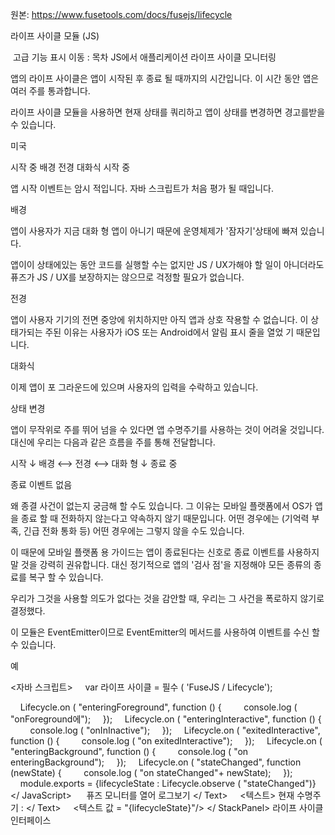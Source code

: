 원본: https://www.fusetools.com/docs/fusejs/lifecycle

라이프 사이클 모듈 (JS)

 고급 기능 표시
이동 :
목차
JS에서 애플리케이션 라이프 사이클 모니터링

앱의 라이프 사이클은 앱이 시작된 후 종료 될 때까지의 시간입니다. 이 시간 동안 앱은 여러 주를 통과합니다.

라이프 사이클 모듈을 사용하면 현재 상태를 쿼리하고 앱이 상태를 변경하면 경고를받을 수 있습니다.

미국

시작 중
배경
전경
대화식
시작 중

앱 시작 이벤트는 암시 적입니다. 자바 스크립트가 처음 평가 될 때입니다.

배경

앱이 사용자가 지금 대화 형 앱이 아니기 때문에 운영체제가 '잠자기'상태에 빠져 있습니다.

앱이이 상태에있는 동안 코드를 실행할 수는 없지만 JS / UX가해야 할 일이 아니더라도 퓨즈가 JS / UX를 보장하지는 않으므로 걱정할 필요가 없습니다.

전경

앱이 사용자 기기의 전면 중앙에 위치하지만 아직 앱과 상호 작용할 수 없습니다. 이 상태가되는 주된 이유는 사용자가 iOS 또는 Android에서 알림 표시 줄을 열었 기 때문입니다.

대화식

이제 앱이 포 그라운드에 있으며 사용자의 입력을 수락하고 있습니다.

상태 변경

앱이 무작위로 주를 뛰어 넘을 수 있다면 앱 수명주기를 사용하는 것이 어려울 것입니다. 대신에 우리는 다음과 같은 흐름을 주를 통해 전달합니다.

시작 ↓ 배경 ⟷ 전경 ⟷ 대화 형 ↓ 종료 중

종료 이벤트 없음

왜 종결 사건이 없는지 궁금해 할 수도 있습니다. 그 이유는 모바일 플랫폼에서 OS가 앱을 종료 할 때 전화하지 않는다고 약속하지 않기 때문입니다. 어떤 경우에는 (기억력 부족, 긴급 전화 통화 등) 어떤 경우에는 그렇지 않을 수도 있습니다.

이 때문에 모바일 플랫폼 용 가이드는 앱이 종료된다는 신호로 종료 이벤트를 사용하지 말 것을 강력히 권유합니다. 대신 정기적으로 앱의 '검사 점'을 지정해야 모든 종류의 종료를 복구 할 수 있습니다.

우리가 그것을 사용할 의도가 없다는 것을 감안할 때, 우리는 그 사건을 폭로하지 않기로 결정했다.

이 모듈은 EventEmitter이므로 EventEmitter의 메서드를 사용하여 이벤트를 수신 할 수 있습니다.

예

<자바 스크립트>
    var 라이프 사이클 = 필수 ( 'FuseJS / Lifecycle');

    Lifecycle.on ( "enteringForeground", function () {
        console.log ( "onForeground에");
    });
    Lifecycle.on ( "enteringInteractive", function () {
        console.log ( "onInInactive");
    });
    Lifecycle.on ( "exitedInteractive", function () {
        console.log ( "on exitedInteractive");
    });
    Lifecycle.on ( "enteringBackground", function () {
        console.log ( "on enteringBackground");
    });
    Lifecycle.on ( "stateChanged", function (newState) {
        console.log ( "on stateChanged"+ newState);
    });
    module.exports = {lifecycleState : Lifecycle.observe ( "stateChanged")}
</ JavaScript>
<StackPanel>
    <Text TextWrapping = "Wrap"> 퓨즈 모니터를 열어 로그보기 </ Text>
    <텍스트> 현재 수명주기 : </ Text>
    <텍스트 값 = "{lifecycleState}"/>
</ StackPanel>
라이프 사이클 인터페이스